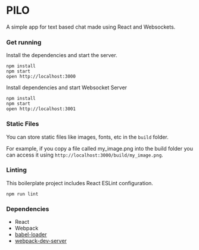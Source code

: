 PILO
=====================

A simple app for text based chat made using React and Websockets.

### Get running

Install the dependencies and start the server.

```
npm install
npm start
open http://localhost:3000
```

Install dependencies and start Websocket Server

```
npm install
npm start
open http://localhost:3001
```

### Static Files

You can store static files like images, fonts, etc in the `build` folder.

For example, if you copy a file called my_image.png into the build folder you can access it using `http://localhost:3000/build/my_image.png`.

### Linting

This boilerplate project includes React ESLint configuration.

```
npm run lint
```

### Dependencies

* React
* Webpack
* [babel-loader](https://github.com/babel/babel-loader)
* [webpack-dev-server](https://github.com/webpack/webpack-dev-server)
